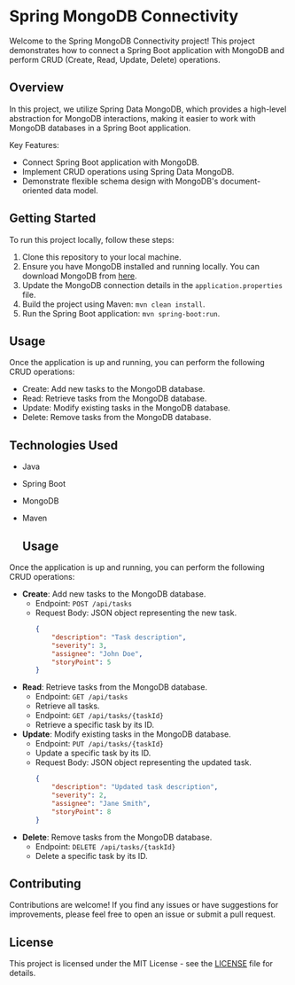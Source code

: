 # Spring MongoDB Connectivity

Welcome to the Spring MongoDB Connectivity project! This project demonstrates how to connect a Spring Boot application with MongoDB and perform CRUD (Create, Read, Update, Delete) operations.

## Overview

In this project, we utilize Spring Data MongoDB, which provides a high-level abstraction for MongoDB interactions, making it easier to work with MongoDB databases in a Spring Boot application.

Key Features:
- Connect Spring Boot application with MongoDB.
- Implement CRUD operations using Spring Data MongoDB.
- Demonstrate flexible schema design with MongoDB's document-oriented data model.

## Getting Started

To run this project locally, follow these steps:

1. Clone this repository to your local machine.
2. Ensure you have MongoDB installed and running locally. You can download MongoDB from [here](https://www.mongodb.com/try/download/community).
3. Update the MongoDB connection details in the `application.properties` file.
4. Build the project using Maven: `mvn clean install`.
5. Run the Spring Boot application: `mvn spring-boot:run`.

## Usage

Once the application is up and running, you can perform the following CRUD operations:

- Create: Add new tasks to the MongoDB database.
- Read: Retrieve tasks from the MongoDB database.
- Update: Modify existing tasks in the MongoDB database.
- Delete: Remove tasks from the MongoDB database.

## Technologies Used

- Java
- Spring Boot
- MongoDB
- Maven

  ## Usage

Once the application is up and running, you can perform the following CRUD operations:

- **Create**: Add new tasks to the MongoDB database.
  - Endpoint: `POST /api/tasks`
  - Request Body: JSON object representing the new task.
    ```json
    {
        "description": "Task description",
        "severity": 3,
        "assignee": "John Doe",
        "storyPoint": 5
    }
    ```
- **Read**: Retrieve tasks from the MongoDB database.
  - Endpoint: `GET /api/tasks`
  - Retrieve all tasks.
  - Endpoint: `GET /api/tasks/{taskId}`
  - Retrieve a specific task by its ID.
- **Update**: Modify existing tasks in the MongoDB database.
  - Endpoint: `PUT /api/tasks/{taskId}`
  - Update a specific task by its ID.
  - Request Body: JSON object representing the updated task.
    ```json
    {
        "description": "Updated task description",
        "severity": 2,
        "assignee": "Jane Smith",
        "storyPoint": 8
    }
    ```
- **Delete**: Remove tasks from the MongoDB database.
  - Endpoint: `DELETE /api/tasks/{taskId}`
  - Delete a specific task by its ID.

## Contributing

Contributions are welcome! If you find any issues or have suggestions for improvements, please feel free to open an issue or submit a pull request.

## License

This project is licensed under the MIT License - see the [LICENSE](LICENSE) file for details.
